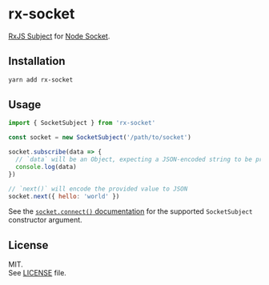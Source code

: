 # rx-socket

[RxJS Subject](http://reactivex.io/rxjs/class/es6/Subject.js~Subject.html) for
[Node Socket](https://nodejs.org/api/net.html#net_class_net_socket).

## Installation

```sh
yarn add rx-socket
```

## Usage

```js
import { SocketSubject } from 'rx-socket'

const socket = new SocketSubject('/path/to/socket')

socket.subscribe(data => {
  // `data` will be an Object, expecting a JSON-encoded string to be provided
  console.log(data)
})

// `next()` will encode the provided value to JSON
socket.next({ hello: 'world' })
```

See the
[`socket.connect()` documentation](https://nodejs.org/api/net.html#net_socket_connect)
for the supported `SocketSubject` constructor argument.

## License

MIT.\
See [LICENSE](LICENSE) file.

